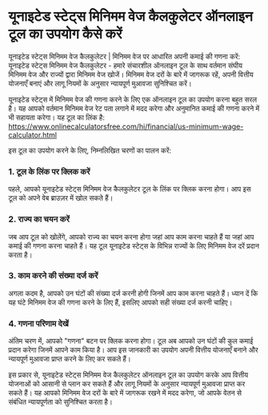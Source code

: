 यूनाइटेड स्टेट्स मिनिमम वेज कैलकुलेटर ऑनलाइन टूल का उपयोग कैसे करें
===================================================================

यूनाइटेड स्टेट्स मिनिमम वेज कैलकुलेटर | मिनिमम वेज पर आधारित अपनी कमाई की गणना करें: यूनाइटेड स्टेट्स मिनिमम वेज कैलकुलेटर - हमारे संचारशील ऑनलाइन टूल के साथ वर्तमान संघीय मिनिमम वेज और राज्यों द्वारा मिनिमम वेज खोजें। मिनिमम वेज दरों के बारे में जागरूक रहें, अपनी वित्तीय योजनाएँ बनाएं और लागू नियमों के अनुसार न्यायपूर्ण मुआवजा सुनिश्चित करें।

यूनाइटेड स्टेट्स में मिनिमम वेज की गणना करने के लिए एक ऑनलाइन टूल का उपयोग करना बहुत सरल है। यह आपको वर्तमान मिनिमम वेज रेट पता लगाने में मदद करेगा और अनुमानित कमाई की गणना करने में भी सहायता करेगा। यह टूल का लिंक है: <https://www.onlinecalculatorsfree.com/hi/financial/us-minimum-wage-calculator.html>

इस टूल का उपयोग करने के लिए, निम्नलिखित चरणों का पालन करें:

### 1. टूल के लिंक पर क्लिक करें

पहले, आपको यूनाइटेड स्टेट्स मिनिमम वेज कैलकुलेटर टूल के लिंक पर क्लिक करना होगा। आप इस टूल को अपने वेब ब्राउज़र में खोल सकते हैं।

### 2. राज्य का चयन करें

जब आप टूल को खोलेंगे, आपको राज्य का चयन करना होगा जहां आप काम करना चाहते हैं या जहां आप कमाई की गणना करना चाहते हैं। यह टूल यूनाइटेड स्टेट्स के विभिन्न राज्यों के लिए मिनिमम वेज दरें प्रदान करता है।

### 3. काम करने की संख्या दर्ज करें

अगला कदम है, आपको उन घंटों की संख्या दर्ज करनी होगी जिनमें आप काम करना चाहते हैं। ध्यान दें कि यह घंटे मिनिमम वेज की गणना करने के लिए हैं, इसलिए आपको सही संख्या दर्ज करनी चाहिए।

### 4. गणना परिणाम देखें

अंतिम चरण में, आपको "गणना" बटन पर क्लिक करना होगा। टूल अब आपको उन घंटों की कुल कमाई प्रदान करेगा जिनमें आपने काम किया है। आप इस जानकारी का उपयोग अपनी वित्तीय योजनाएँ बनाने और न्यायपूर्ण मुआवजा प्राप्त करने के लिए कर सकते हैं।

इस प्रकार से, यूनाइटेड स्टेट्स मिनिमम वेज कैलकुलेटर ऑनलाइन टूल का उपयोग करके आप वित्तीय योजनाओं को आसानी से प्लान कर सकते हैं और लागू नियमों के अनुसार न्यायपूर्ण मुआवजा प्राप्त कर सकते हैं। यह आपको मिनिमम वेज दरों के बारे में जागरूक रखने में मदद करेगा, जो आपके वेतन से संबंधित न्यायपूर्णता को सुनिश्चित करता है।